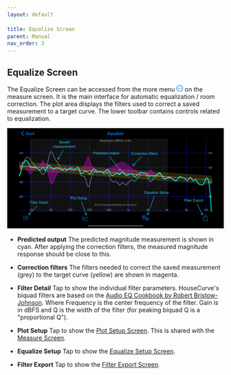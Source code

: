 ```yaml
---
layout: default

title: Equalize Screen
parent: Manual
nav_order: 3
---
```


## Equalize Screen
The Equalize Screen can be accessed from the more menu <img src="/assets/img/more.png" alt="More" width="15"> on the measure screen.  It is the main interface for automatic equalization / room correction.  The plot area displays the filters used to correct a saved measurement to a target curve. The lower toolbar contains controls related to equalization.

![Equalize Screen](/assets/img/equalize_screen.png "HouseCurve Equalize screen")

- **Predicted output** The predicted magnitude measurement is shown in cyan.  After applying the correction filters, the measured magnitude response should be close to this.

- **Correction filters** The filters needed to correct the saved measurement (grey) to the target curve (yellow) are shown in magenta.

- **Filter Detail** Tap to show the individual filter parameters.  HouseCurve's biquad filters are based on the [Audio EQ Cookbook by Robert Bristow-Johnson](https://www.w3.org/TR/audio-eq-cookbook/).  Where Frequency is the center frequency of the filter.  Gain is in dBFS and Q is the width of the filter (for peaking biquad Q is a "proportional Q").

- **Plot Setup** Tap to show the [Plot Setup Screen](plot_setup.md).  This is shared with the [Measure Screen](measure_screen.md).

- **Equalize Setup** Tap to show the [Equalize Setup Screen](equalize_setup.md).

- **Filter Export** Tap to show the [Filter Export Screen](filter_export.md).



